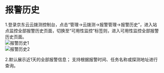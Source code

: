 # 报警历史    
1.登录京东云云拨测控制台，点击“管理->云拨测->报警管理->报警历史”，进入站点监控全部报警历史页面，切换至“可用性监控”标签则，进入可用性监控全部报警历史页面。  
![报警历史1](../../../../../Cloud-Detection/image/Cloud-Detection/history-site.png)  
![报警历史2](../../../../../Cloud-Detection/image/Cloud-Detection/history-usa.png)


2.默认展示近1天的全部报警信息； 支持根据报警时间、任务名称或探测地址进行查询。
